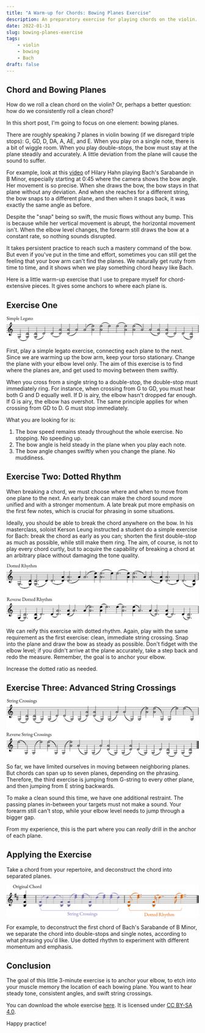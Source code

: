 ```yaml
---
title: "A Warm-up for Chords: Bowing Planes Exercise"
description: An preparatory exercise for playing chords on the violin.
date: 2022-01-31
slug: bowing-planes-exercise
tags: 
    - violin
    - bowing
    - Bach
draft: false
---
```


## Chord and Bowing Planes

How do we roll a clean chord on the violin? Or, perhaps a better question: how do we consistently roll a clean chord?

In this short post, I'm going to focus on one element: bowing planes.

There are roughly speaking 7 planes in violin bowing (if we disregard triple stops): G, GD, D, DA, A, AE, and E. When you play on a single note, there is a bit of wiggle room. When you play double-stops, the bow must stay at the plane steadily and accurately. A little deviation from the plane will cause the sound to suffer.

For example, look at this [video](https://www.youtube.com/watch?v=G_CY6pesFhs) of Hilary Hahn playing Bach's Sarabande in B Minor, especially starting at 0:45 where the camera shows the bow angle. Her movement is so precise. When she draws the bow, the bow stays in that plane without any deviation. And when she reaches for a different string, the bow snaps to a different plane, and then when it snaps back, it was exactly the same angle as before.

Despite the "snap" being so swift, the music flows without any bump. This is because while her vertical movement is abrupt, the horizontal movement isn't. When the elbow level changes, the forearm still draws the bow at a constant rate, so nothing sounds disrupted.

It takes persistent practice to reach such a mastery command of the bow. But even if you've put in the time and effort, sometimes you can still get the feeling that your bow arm can't find the planes. We naturally get rusty from time to time, and it shows when we play something chord heavy like Bach.

Here is a little warm-up exercise that I use to prepare myself for chord-extensive pieces. It gives some anchors to where each plane is.

## Exercise One

![Legato Exercise](/images/bow-planes-exercise-legato.svg)

First, play a simple legato exercise, connecting each plane to the next. Since we are warming up the bow arm, keep your torso stationary. Change the plane with your elbow level only. The aim of this exercise is to find where the planes are, and get used to moving between them swiftly.

When you cross from a single string to a double-stop, the double-stop must immediately ring. For instance, when crossing from G to GD, you must hear both G and D equally well. If D is airy, the elbow hasn't dropped far enough. If G is airy, the elbow has overshot. The same principle applies for when crossing from GD to D. G must stop immediately.

What you are looking for is:

1. The bow speed remains steady throughout the whole exercise. No stopping. No speeding up.
2. The bow angle is held steady in the plane when you play each note.
3. The bow angle changes swiftly when you change the plane. No muddiness.

## Exercise Two: Dotted Rhythm

When breaking a chord, we must choose where and when to move from one plane to the next. An early break can make the chord sound more unified and with a stronger momentum. A late break put more emphasis on the first few notes, which is crucial for phrasing in some situations.

Ideally, you should be able to break the chord anywhere on the bow. In his masterclass, soloist Kerson Leung instructed a student do a simple exercise for Bach: break the chord as early as you can; shorten the first double-stop as much as possible, while still make them ring. The aim, of course, is not to play every chord curtly, but to acquire the capability of breaking a chord at an arbitrary place without damaging the tone quality.

![Dotted Rhythm Exercise](/images/bow-planes-exercise-dotted-rhythm.svg)

We can reify this exercise with dotted rhythm. Again, play with the same requirement as the first exercise: clean, immediate string crossing. Snap into the plane and draw the bow as steady as possible. Don't fidget with the elbow level; if you didn't arrive at the plane accurately, take a step back and redo the measure. Remember, the goal is to anchor your elbow.

Increase the dotted ratio as needed.

## Exercise Three: Advanced String Crossings

![Advanced String Crossings](/images/bow-planes-exercise-string-crossings.svg)

So far, we have limited ourselves in moving between neighboring planes. But chords can span up to seven planes, depending on the phrasing. Therefore, the third exercise is jumping from G-string to every other plane, and then jumping from E string backwards.

To make a clean sound this time, we have one additional restraint. The passing planes in-between your targets must not make a sound. Your forearm still can't stop, while your elbow level needs to jump through a bigger gap.

From my experience, this is the part where you can _really_ drill in the anchor of each plane.

## Applying the Exercise

Take a chord from your repertoire, and deconstruct the chord into separated planes. 

![Deconstruction of a Chord](/images/deconstructing-a-chord.svg)

For example, to deconstruct the first chord of Bach's Sarabande of B Minor, we separate the chord into double-stops and single notes, according to what phrasing you'd like. Use dotted rhythm to experiment with different momentum and emphasis. 

## Conclusion

The goal of this little 3-minute exercise is to anchor your elbow, to etch into your muscle memory the location of each bowing plane. You want to hear steady tone, consistent angles, and swift string crossings.

You can download the whole exercise [here](/files/Bowing_Planes_Exercise.pdf). It is licensed under [CC BY-SA 4.0](http://creativecommons.org/licenses/by-sa/4.0/?ref=chooser-v1).

Happy practice!